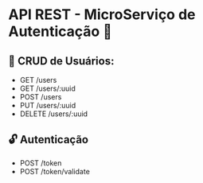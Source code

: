 # API REST - MicroServiço de Autenticação 🔐

## 🕺 CRUD de Usuários:

- GET /users
- GET /users/:uuid
- POST /users
- PUT /users/:uuid
- DELETE /users/:uuid

## 🔓 Autenticação

- POST /token
- POST /token/validate
